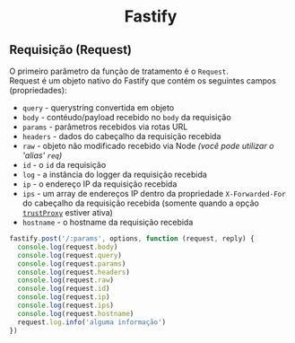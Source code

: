 <h1 align="center">Fastify</h1>

## Requisição (Request)
O primeiro parâmetro da função de tratamento é o `Request`.<br>
Request é um objeto nativo do Fastify que contém os seguintes campos (propriedades): 
- `query` - querystring convertida em objeto
- `body` - contéudo/payload recebido no `body` da requisição
- `params` - parâmetros recebidos via rotas URL 
- `headers` - dados do cabeçalho da requisição recebida
- `raw` - objeto não modificado recebido via Node *(você pode utilizar o 'alias' `req`)*
- `id` - o `id` da requisição
- `log` - a instância do logger da requisição recebida
- `ip` - o endereço IP da requisição recebida
- `ips` - um array de endereços IP dentro da propriedade `X-Forwarded-For` do cabeçalho da requisição recebida (somente quando a opção [`trustProxy`](https://github.com/fastify/docs-portuguese/blob/master/docs/Server.md#factory-trust-proxy) estiver ativa)
- `hostname` - o hostname da requisição recebida

```js
fastify.post('/:params', options, function (request, reply) {
  console.log(request.body)
  console.log(request.query)
  console.log(request.params)
  console.log(request.headers)
  console.log(request.raw)
  console.log(request.id)
  console.log(request.ip)
  console.log(request.ips)
  console.log(request.hostname)
  request.log.info('alguma informação')
})
```
